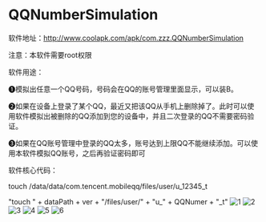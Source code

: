 # QQNumberSimulation
软件地址：http://www.coolapk.com/apk/com.zzz.QQNumberSimulation


注意：本软件需要root权限


软件用途：

❶模拟出任意一个QQ号码，号码会在QQ的账号管理里面显示，可以装B。

❷如果在设备上登录了某个QQ，最近又把该QQ从手机上删除掉了。此时可以使用软件模拟出被删除的QQ添加到您的设备中，并且二次登录的QQ不需要密码验证。

❸如果在QQ账号管理中登录的QQ太多，账号达到上限QQ不能继续添加。可以使用本软件模拟QQ账号，之后再验证密码即可

软件核心代码：

touch /data/data/com.tencent.mobileqq/files/user/u_12345_t

"touch " + dataPath + ver + "/files/user/" + "u_" + QQNumer + "_t"
![1](https://github.com/PCGJG/QQNumberSimulation/blob/master/Screenshots/1.png)
![2](https://github.com/PCGJG/QQNumberSimulation/blob/master/Screenshots/2.png)
![3](https://github.com/PCGJG/QQNumberSimulation/blob/master/Screenshots/3.png)
![4](https://github.com/PCGJG/QQNumberSimulation/blob/master/Screenshots/4.png)
![5](https://github.com/PCGJG/QQNumberSimulation/blob/master/Screenshots/5.png)
![6](https://github.com/PCGJG/QQNumberSimulation/blob/master/Screenshots/6.png)
